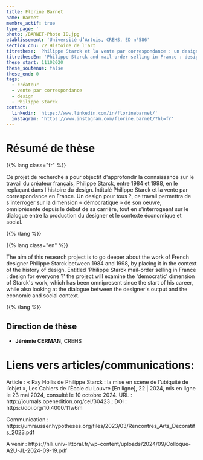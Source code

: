```yaml
---
title: Florine Barnet
name: Barnet
membre_actif: true
type_page: ''
photo: /BARNET-Photo ID.jpg
etablissement: 'Université d’Artois, CREHS, ED n°586'
section_cnu: 22 Histoire de l'art
titrethese: 'Philippe Starck et la vente par correspondance : un design pour tous ?'
titretheseEn: 'Philippe Starck and mail-order selling in France : design for everyone ?'
these_start: 11102020
these_soutenue: false
these_end: 0
tags:
  - créateur
  - vente par correspondance
  - design
  - Philippe Starck
contact:
  linkedin: 'https://www.linkedin.com/in/florinebarnet/'
  instagram: 'https://www.instagram.com/florine.barnet/?hl=fr'
---
```


<!-- Supprimer les parties non remplies (supprimer les blocks de lang s'il n'y a pas deux langues). Tu es libre d'ajouter ce que tu veux à cette partie -->

# Résumé de thèse

{{% lang class="fr" %}}

Ce projet de recherche a pour objectif d'approfondir la connaissance sur le travail du créateur français, Philippe Starck, entre 1984 et 1998, en le replaçant dans l'histoire du design. Intitulé Philippe Starck et la vente par correspondance en France. Un design pour tous ?, ce travail permettra de s'interroger sur la dimension « démocratique » de son oeuvre, omniprésente depuis le début de sa carrière, tout en s'interrogeant sur le dialogue entre la production du designer et le contexte économique et social.

{{% /lang %}}

{{% lang class="en" %}}

The aim of this research project is to go deeper about the work of French designer Philippe Starck between 1984 and 1998, by placing it in the context of the history of design. Entitled 'Philippe Starck mail-order selling in France : design for everyone ?' the project will examine the 'democratic' dimension of Starck's work, which has been omnipresent since the start of his career, while also looking at the dialogue between the designer's output and the economic and social context.

{{% /lang %}}

## Direction de thèse

* **Jérémie CERMAN**, CREHS

# Liens vers articles/communications: 

Article : « Ray Hollis de Philippe Starck : la mise en scène de l’ubiquité de l’objet », Les Cahiers de l’École du Louvre \[En ligne], 22 | 2024, mis en ligne le 23 mai 2024, consulté le 10 octobre 2024. URL : http\://journals.openedition.org/cel/30423  ; DOI : https\://doi.org/10.4000/11w6m 

Communication : https\://umrausser.hypotheses.org/files/2023/03/Rencontres\_Arts\_Decoratifs\_2023.pdf 

A venir : https\://hlli.univ-littoral.fr/wp-content/uploads/2024/09/Colloque-A2U-JL-2024-09-19.pdf 
